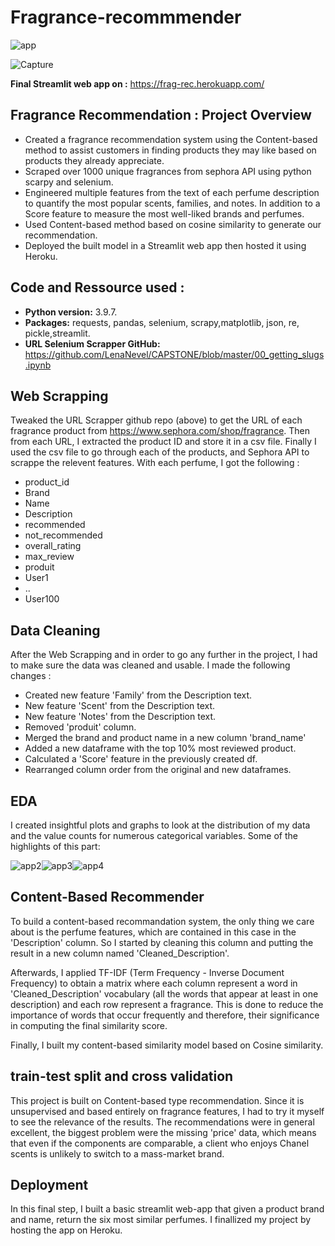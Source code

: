 # Fragrance-recommmender
![app](https://user-images.githubusercontent.com/94077842/182370327-2b3aa202-3ce6-429c-9caf-63661e6b5e5e.PNG)

![Capture](https://github.com/NadirBcn/Fragrance-recommender/assets/94077842/e17a1544-0823-469e-8cf6-3a166129c0e9)

**Final Streamlit web app on :** https://frag-rec.herokuapp.com/

## Fragrance Recommendation : Project Overview
* Created a fragrance recommendation system using the Content-based method to assist customers in finding products they may like based on products they already appreciate. 
* Scraped over 1000 unique fragrances from sephora API using python scarpy and selenium.
* Engineered multiple features from the text of each perfume description to quantify the most popular scents, families, and notes. In addition to a Score feature to measure the most well-liked brands and perfumes.  
* Used Content-based method based on cosine similarity to generate our recommendation.
* Deployed the built model in a Streamlit web app then hosted it using Heroku.

## Code and Ressource used :
* **Python version:** 3.9.7.
* **Packages:** requests, pandas, selenium, scrapy,matplotlib, json, re, pickle,streamlit.
* **URL Selenium Scrapper GitHub:** https://github.com/LenaNevel/CAPSTONE/blob/master/00_getting_slugs.ipynb



## Web Scrapping
Tweaked the URL Scrapper github repo (above) to get the URL of each fragrance product from https://www.sephora.com/shop/fragrance. Then from each URL, I extracted the product ID and store it in a csv file. 
Finally I used the csv file to go through each of the products, and Sephora API to scrappe the relevent features. With each perfume, I got the following : 
* product_id
* Brand
* Name
* Description
* recommended
* not_recommended
* overall_rating
* max_review
* produit
* User1
* ..
* User100

## Data Cleaning
After the Web Scrapping and in order to go any further in the project, I had to make sure the data was cleaned and usable. I made the following changes :
* Created new feature 'Family' from the Description text.
* New feature 'Scent' from the Description text.
* New feature 'Notes' from the Description text.
* Removed 'produit' column.
* Merged the brand and product name in a new column 'brand_name'
* Added a new dataframe with the top 10% most reviewed product.
* Calculated a 'Score' feature in the previously created df.
* Rearranged column order from the original and new dataframes.

## EDA
I created insightful plots and graphs to look at the distribution of my data and the value counts for numerous categorical variables. Some of the highlights of this part: 

![app2](https://user-images.githubusercontent.com/94077842/182175144-c822bc11-72d7-40f8-b2c4-3ece122734f3.png)![app3](https://user-images.githubusercontent.com/94077842/182175373-9e0de192-0a3f-4f2e-b106-26e42ab0f377.png)![app4](https://user-images.githubusercontent.com/94077842/182175598-22e2737a-e319-4eb1-9c45-3a4b26b6b1bf.png)

## Content-Based Recommender
To build a content-based recommandation system, the only thing we care about is the perfume features, which are contained in this case in the 'Description' column. So I started by cleaning this column and putting the result in a new column named 'Cleaned_Description'. 

Afterwards, I applied TF-IDF (Term Frequency - Inverse Document Frequency) to obtain a matrix where each column represent a word in 'Cleaned_Description' vocabulary (all the words that appear at least in one description) and each row represent a fragrance. This is done to reduce the importance of words that occur frequently and therefore, their significance in computing the final similarity score.

Finally, I built my content-based similarity model based on Cosine similarity.

## train-test split and cross validation
This project is built on Content-based type recommendation. Since it is unsupervised and based entirely on fragrance features, I had to try it myself to see the relevance of the results. The recommendations were in general excellent, the biggest problem were the missing 'price' data, which means that even if the components are comparable, a client who enjoys Chanel scents is unlikely to switch to a mass-market brand.


## Deployment
In this final step, I built a basic streamlit web-app that given a product brand and name, return the six most similar perfumes. 
I finallized my project by hosting the app on Heroku.  

